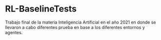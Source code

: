 # RL-BaselineTests
Trabajo final de la materia Inteligencia Artificial en el año 2021 en donde se llevaron a cabo diferentes prueba en base a los diferentes entornos y agentes.
